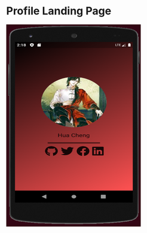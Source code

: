 # Profile Landing Page



<img src="https://github.com/RyuFeng/Flutter/blob/main/Rosalia(PC)/Task-1/Mansi%20Singh/Screenshot%202020-11-29%20at%202.18.01%20PM.png" height="540" width="360">
